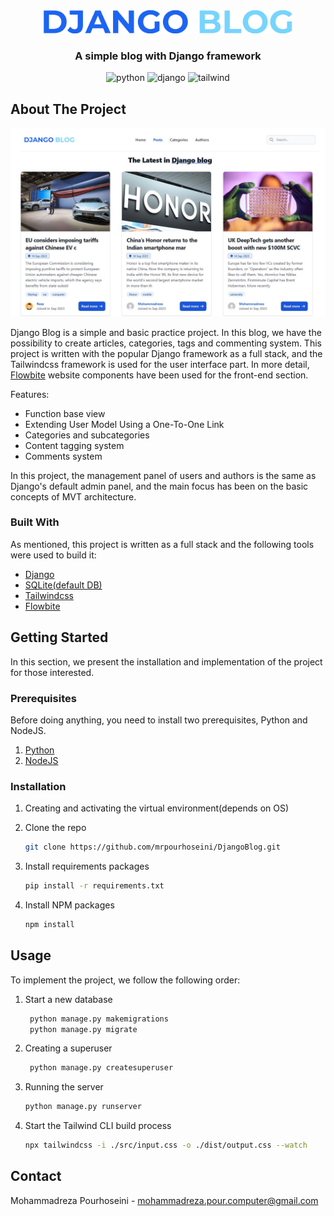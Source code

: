 
<br>



<br />
<p align="center">
  <a href="https://github.com/mrpourhoseini/DjangoBlog">
    <img src="static/images/png/logo-no-background.png" alt="Logo" width="400">
  </a>

  <h3 align="center">A simple blog with Django framework</h3>

  <div align="center">

  ![python](https://img.shields.io/badge/python-v3.11.5-asd?logo=python&logoColor=%232b5b84&label=python&labelColor=%23ffd343&color=%232b5b84)
  ![django](https://img.shields.io/badge/django-v4.2.5-a?logo=django&logoColor=%23092E20&label=django&labelColor=%23fff&color=%23092E20)
  ![tailwind](https://img.shields.io/badge/tailwindcss-v3.3.3-a?logo=tailwindcss&logoColor=%2306B6D4&label=tailwindcss&labelColor=%23fff&color=%2306B6D4)
  
  </div>
</p>


<!-- ABOUT THE PROJECT -->

## About The Project

![Django Blog](static/images/png/screenshot.jpg)

Django Blog is a simple and basic practice project. In this blog, we have the possibility to create articles, categories, tags and commenting system. This project is written with the popular Django framework as a full stack, and the Tailwindcss framework is used for the user interface part. In more detail, [Flowbite](https://flowbite.com/) website components have been used for the front-end section.

Features:
* Function base view
* Extending User Model Using a One-To-One Link
* Categories and subcategories
* Content tagging system
* Comments system

In this project, the management panel of users and authors is the same as Django's default admin panel, and the main focus has been on the basic concepts of MVT architecture.


### Built With

As mentioned, this project is written as a full stack and the following tools were used to build it:


* [Django](https://www.djangoproject.com/)
* [SQLite(default DB)](https://www.sqlite.org/index.html)
* [Tailwindcss](https://tailwindcss.com/)
* [Flowbite](https://flowbite.com/)



<!-- GETTING STARTED -->

## Getting Started

In this section, we present the installation and implementation of the project for those interested.

### Prerequisites

Before doing anything, you need to install two prerequisites, Python and NodeJS.
1. [Python](https://www.python.org/)
2. [NodeJS](https://nodejs.org/en)

### Installation
1. Creating and activating the virtual environment(depends on OS)

2. Clone the repo
   ```sh
   git clone https://github.com/mrpourhoseini/DjangoBlog.git
   ```
3. Install requirements packages
    ```sh
    pip install -r requirements.txt
    ```
4. Install NPM packages
   ```sh
   npm install
   ```


<!-- USAGE EXAMPLES -->

## Usage

To implement the project, we follow the following order:

1. Start a new database
   ```sh
    python manage.py makemigrations
    python manage.py migrate
   ```
2. Creating a superuser
   ```sh
    python manage.py createsuperuser
   ```
3. Running the server
    ```sh
    python manage.py runserver
    ```
4. Start the Tailwind CLI build process
   ```sh
   npx tailwindcss -i ./src/input.css -o ./dist/output.css --watch
   ```

<!-- CONTACT -->

## Contact

Mohammadreza Pourhoseini - mohammadreza.pour.computer@gmail.com

